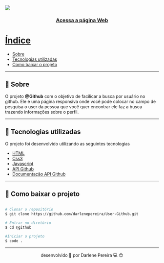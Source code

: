 <h1>
<img src="https://ik.imagekit.io/imageslenny/Pastel_Pink_Blue_and_Yellow_Illustrative_Salon_Back_to_Business_Landscape_Banner_fIKSTRyIRC.png">
</h1>

<h3 align="center">
<a href="https://usersearchguthub.netlify.app/"> Acessa a página Web
</h3>

# Índice
- [Sobre](#-sobre)
- [Tecnologias utilizadas](#-Tecnologias-utilizadas)
- [Como baixar o projeto](#-Como-baixar-o-projeto)

---

## 📝 Sobre
 O projeto **@Github** com o objetivo de facilicar a busca por usuário  no github. Ele é uma página responsiva onde você pode colocar no campo de pesquisa o user da pessoa que você quer encontrar ele faz a busca trazendo informações sobre o perfil.

---

 ## 🚀 Tecnologias utilizadas

 O projeto foi desenvolvido utilizando as seguintes tecnologias

 - [HTML](https://www.w3schools.com/)
 - [Css3](https://www.w3schools.com/)
 - [Javascript](https://developer.mozilla.org/pt-BR/docs/Web/JavaScript)
 - [API Github](https://api.github.com)
 - [Documentação API Github](https://developer.github.com/v3/ )

---

## 📁 Como baixar o projeto


```bash

# Clonar o repositório
$ git clone https://github.com/darlenepereira/User-Github.git

# Entrar no diretório
$ cd @github

#Iniciar o projeto
$ code .

```

--- 


<p align="center">desenvolvido 💜 por Darlene Pereira 💻 😊</p>
